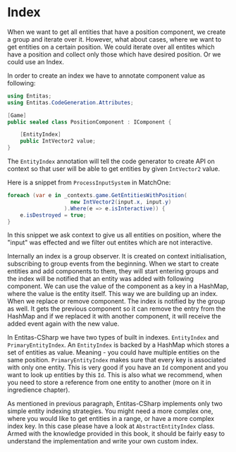 # Index

When we want to get all entities that have a position component, we create a group and iterate over it. However, what about cases, where we want to get entities on a certain position. We could iterate over all entites which have a position and collect only those which have desired position. Or we could use an Index.

In order to create an index we have to annotate component value as following:

```csharp
using Entitas;
using Entitas.CodeGeneration.Attributes;

[Game]
public sealed class PositionComponent : IComponent {

    [EntityIndex]
    public IntVector2 value;
}
```

The `EntityIndex` annotation will tell the code generator to create API on context so that user will be able to get entities by given `IntVector2` value.

Here is a snippet from `ProcessInputSystem` in MatchOne:

```csharp
foreach (var e in _contexts.game.GetEntitiesWithPosition(
                    new IntVector2(input.x, input.y)
                  ).Where(e => e.isInteractive)) {
    e.isDestroyed = true;
}
```

In this snippet we ask context to give us all entities on position, where the "input" was effected and we filter out entites which are not interactive.

Internally an index is a group observer. It is created on context initialisation, subscribing to group events from the beginning. When we start to create entities and add components to them, they will start entering groups and the index will be notified that an entity was added with following component. We can use the value of the component as a key in a HashMap, where the value is the entity itself. This way we are building up an index. When we replace or remove component. The index is notified by the group as well. It gets the previous component so it can remove the entry from the HashMap and if we replaced it with another component, it will receive the added event again with the new value.

In Entitas-CSharp we have two types of built in indexes. `EntityIndex` and `PrimaryEntityIndex`. An `EntityIndex` is backed by a HashMap which stores a set of entities as value. Meaning - you could have multiple entities on the same position. `PrimaryEntityIndex` makes sure that every key is associated with only one entity. This is very good if you have an `Id` component and you want to look up entities by this `Id`. This is also what we recommend, when you need to store a reference from one entity to another (more on it in ingredience chapter).

As mentioned in previous paragraph, Entitas-CSharp implements only two simple entity indexing strategies. You might need a more complex one, where you would like to get entities in a range, or have a more complex index key. In this case please have a look at `AbstractEntityIndex` class. Armed with the knowledge provided in this book, it should be fairly easy to understand the implementation and write your own custom index.
